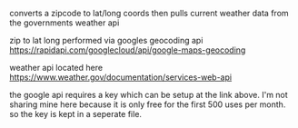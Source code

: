 converts a zipcode to lat/long coords then pulls current weather data from the governments weather api

zip to lat long performed via googles geocoding api
https://rapidapi.com/googlecloud/api/google-maps-geocoding

weather api located here
https://www.weather.gov/documentation/services-web-api

the google api requires a key which can be setup at the link above. 
I'm not sharing mine here because it is only free for the first 500 uses per month. so the key is kept in a seperate file.

